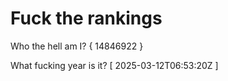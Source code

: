 # Fuck the rankings

Who the hell am I?
{ 14846922 }

What fucking year is it?
[ 2025-03-12T06:53:20Z ]
